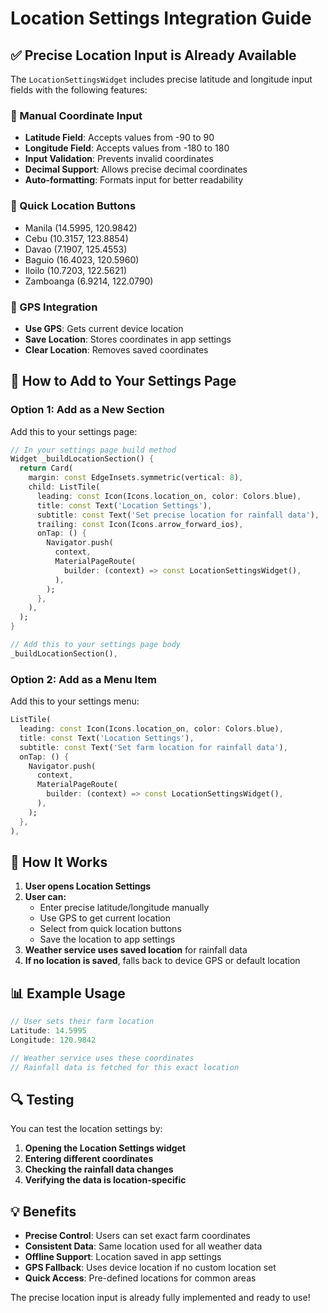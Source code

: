 # Location Settings Integration Guide

## ✅ Precise Location Input is Already Available

The `LocationSettingsWidget` includes precise latitude and longitude input fields with the following features:

### 📍 Manual Coordinate Input
- **Latitude Field**: Accepts values from -90 to 90
- **Longitude Field**: Accepts values from -180 to 180
- **Input Validation**: Prevents invalid coordinates
- **Decimal Support**: Allows precise decimal coordinates
- **Auto-formatting**: Formats input for better readability

### 🎯 Quick Location Buttons
- Manila (14.5995, 120.9842)
- Cebu (10.3157, 123.8854)
- Davao (7.1907, 125.4553)
- Baguio (16.4023, 120.5960)
- Iloilo (10.7203, 122.5621)
- Zamboanga (6.9214, 122.0790)

### 📱 GPS Integration
- **Use GPS**: Gets current device location
- **Save Location**: Stores coordinates in app settings
- **Clear Location**: Removes saved coordinates

## 🔧 How to Add to Your Settings Page

### Option 1: Add as a New Section

Add this to your settings page:

```dart
// In your settings page build method
Widget _buildLocationSection() {
  return Card(
    margin: const EdgeInsets.symmetric(vertical: 8),
    child: ListTile(
      leading: const Icon(Icons.location_on, color: Colors.blue),
      title: const Text('Location Settings'),
      subtitle: const Text('Set precise location for rainfall data'),
      trailing: const Icon(Icons.arrow_forward_ios),
      onTap: () {
        Navigator.push(
          context,
          MaterialPageRoute(
            builder: (context) => const LocationSettingsWidget(),
          ),
        );
      },
    ),
  );
}

// Add this to your settings page body
_buildLocationSection(),
```

### Option 2: Add as a Menu Item

Add this to your settings menu:

```dart
ListTile(
  leading: const Icon(Icons.location_on, color: Colors.blue),
  title: const Text('Location Settings'),
  subtitle: const Text('Set farm location for rainfall data'),
  onTap: () {
    Navigator.push(
      context,
      MaterialPageRoute(
        builder: (context) => const LocationSettingsWidget(),
      ),
    );
  },
),
```

## 🎯 How It Works

1. **User opens Location Settings**
2. **User can:**
   - Enter precise latitude/longitude manually
   - Use GPS to get current location
   - Select from quick location buttons
   - Save the location to app settings
3. **Weather service uses saved location** for rainfall data
4. **If no location is saved**, falls back to device GPS or default location

## 📊 Example Usage

```dart
// User sets their farm location
Latitude: 14.5995
Longitude: 120.9842

// Weather service uses these coordinates
// Rainfall data is fetched for this exact location
```

## 🔍 Testing

You can test the location settings by:

1. **Opening the Location Settings widget**
2. **Entering different coordinates**
3. **Checking the rainfall data changes**
4. **Verifying the data is location-specific**

## 💡 Benefits

- **Precise Control**: Users can set exact farm coordinates
- **Consistent Data**: Same location used for all weather data
- **Offline Support**: Location saved in app settings
- **GPS Fallback**: Uses device location if no custom location set
- **Quick Access**: Pre-defined locations for common areas

The precise location input is already fully implemented and ready to use! 